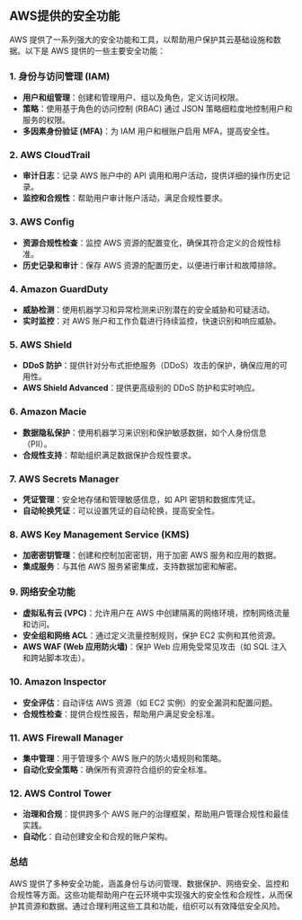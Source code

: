 ## AWS提供的安全功能

AWS 提供了一系列强大的安全功能和工具，以帮助用户保护其云基础设施和数据。以下是 AWS 提供的一些主要安全功能：

### 1. **身份与访问管理 (IAM)**

- **用户和组管理**：创建和管理用户、组以及角色，定义访问权限。
- **策略**：使用基于角色的访问控制 (RBAC) 通过 JSON 策略细粒度地控制用户和服务的权限。
- **多因素身份验证 (MFA)**：为 IAM 用户和根账户启用 MFA，提高安全性。

### 2. **AWS CloudTrail**

- **审计日志**：记录 AWS 账户中的 API 调用和用户活动，提供详细的操作历史记录。
- **监控和合规性**：帮助用户审计账户活动，满足合规性要求。

### 3. **AWS Config**

- **资源合规性检查**：监控 AWS 资源的配置变化，确保其符合定义的合规性标准。
- **历史记录和审计**：保存 AWS 资源的配置历史，以便进行审计和故障排除。

### 4. **Amazon GuardDuty**

- **威胁检测**：使用机器学习和异常检测来识别潜在的安全威胁和可疑活动。
- **实时监控**：对 AWS 账户和工作负载进行持续监控，快速识别和响应威胁。

### 5. **AWS Shield**

- **DDoS 防护**：提供针对分布式拒绝服务（DDoS）攻击的保护，确保应用的可用性。
- **AWS Shield Advanced**：提供更高级别的 DDoS 防护和实时响应。

### 6. **Amazon Macie**

- **数据隐私保护**：使用机器学习来识别和保护敏感数据，如个人身份信息（PII）。
- **合规性支持**：帮助组织满足数据保护合规性要求。

### 7. **AWS Secrets Manager**

- **凭证管理**：安全地存储和管理敏感信息，如 API 密钥和数据库凭证。
- **自动轮换凭证**：可以设置凭证的自动轮换，提高安全性。

### 8. **AWS Key Management Service (KMS)**

- **加密密钥管理**：创建和控制加密密钥，用于加密 AWS 服务和应用的数据。
- **集成服务**：与其他 AWS 服务紧密集成，支持数据加密和解密。

### 9. **网络安全功能**

- **虚拟私有云 (VPC)**：允许用户在 AWS 中创建隔离的网络环境，控制网络流量和访问。
- **安全组和网络 ACL**：通过定义流量控制规则，保护 EC2 实例和其他资源。
- **AWS WAF (Web 应用防火墙)**：保护 Web 应用免受常见攻击（如 SQL 注入和跨站脚本攻击）。

### 10. **Amazon Inspector**

- **安全评估**：自动评估 AWS 资源（如 EC2 实例）的安全漏洞和配置问题。
- **合规性检查**：提供合规性报告，帮助用户满足安全标准。

### 11. **AWS Firewall Manager**

- **集中管理**：用于管理多个 AWS 账户的防火墙规则和策略。
- **自动化安全策略**：确保所有资源符合组织的安全标准。

### 12. **AWS Control Tower**

- **治理和合规**：提供跨多个 AWS 账户的治理框架，帮助用户管理合规性和最佳实践。
- **自动化**：自动创建安全和合规的账户架构。

### 总结

AWS 提供了多种安全功能，涵盖身份与访问管理、数据保护、网络安全、监控和合规性等方面。这些功能帮助用户在云环境中实现强大的安全性和合规性，从而保护其资源和数据。通过合理利用这些工具和功能，组织可以有效降低安全风险。